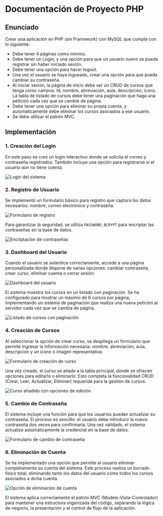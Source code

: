 # Documentación de Proyecto PHP

## Enunciado
Crear una aplicación en PHP (sin Framework) con MySQL que cumpla con lo siguiente:
- Debe tener 4 páginas como mínimo.
- Debe tener un Login, y una opción para que un usuario nuevo se pueda registrar sin haber iniciado sesión.
- Debe tener una opción para hacer logout.
- Una vez el usuario se haya logueado, crear una opción para que pueda cambiar su contraseña.
- Al iniciar sesión, la página de inicio debe ser un CRUD de cursos que tenga como campos: Id, nombre, abreviación, aula, descripción, ícono. La tabla de listado de cursos debe tener una paginación que haga una petición cada vez que se cambie de página.
- Debe tener una opción para eliminar su propia cuenta, y automáticamente debe eliminar los cursos asociados a ese usuario.
- Se debe utilizar el patrón MVC.

## Implementación

### 1. Creación del Login
En este paso se creó un login interactivo donde se solicita el correo y contraseña registrados. También incluye una opción para registrarse si el usuario aún no tiene cuenta.

![Login del sistema](https://github.com/user-attachments/assets/f6131820-79ac-472a-a063-1d76733de5a0)

### 2. Registro de Usuario
Se implementó un formulario básico para registro que captura los datos necesarios: nombre, correo electrónico y contraseña.

![Formulario de registro](https://github.com/user-attachments/assets/26cf3b07-1ac4-425c-927c-43e8d35f38e4)

Para garantizar la seguridad, se utiliza `PASSWORD_BCRYPT` para encriptar las contraseñas en la base de datos.

![Encriptación de contraseñas](https://github.com/user-attachments/assets/f3c2e956-688a-4928-aefe-c664061d315c)

### 3. Dashboard del Usuario
Cuando el usuario se autentica correctamente, accede a una página personalizada donde dispone de varias opciones: cambiar contraseña, crear curso, eliminar cuenta o cerrar sesión.

![Dashboard del usuario](https://github.com/user-attachments/assets/20fd4538-e6e6-41b9-9a2c-dbd90f3ea4c5)

El sistema muestra los cursos en un listado con paginación. Se ha configurado para mostrar un máximo de 6 cursos por página, implementando un sistema de paginación que realiza una nueva petición al servidor cada vez que se cambia de página.

![Listado de cursos con paginación](https://github.com/user-attachments/assets/c04ecf98-2d6f-45f1-8ffd-b443fbcde858)

### 4. Creación de Cursos
Al seleccionar la opción de crear curso, se despliega un formulario que permite ingresar la información necesaria: nombre, abreviación, aula, descripción y un ícono o imagen representativa.

![Formulario de creación de curso](https://github.com/user-attachments/assets/81c09932-c95c-4965-a22f-3e2234d5d416)

Una vez creado, el curso se añade a la tabla principal, donde se ofrecen opciones para editarlo o eliminarlo. Esto completa la funcionalidad CRUD (Crear, Leer, Actualizar, Eliminar) requerida para la gestión de cursos.

![Curso añadido con opciones de edición](https://github.com/user-attachments/assets/cbf92ce5-3977-4c15-9c28-ebfb65b117e3)

### 5. Cambio de Contraseña
El sistema incluye una función para que los usuarios puedan actualizar su contraseña. El proceso es sencillo: el usuario debe introducir la nueva contraseña dos veces para confirmarla. Una vez validado, el sistema actualiza automáticamente la credencial en la base de datos.

![Formulario de cambio de contraseña](https://github.com/user-attachments/assets/ad3f2129-3f06-42e1-99e0-a1736e27fdee)

### 6. Eliminación de Cuenta
Se ha implementado una opción que permite al usuario eliminar completamente su cuenta del sistema. Este proceso realiza un borrado físico total, eliminando tanto los datos del usuario como todos los cursos asociados a dicha cuenta.

![Opción de eliminación de cuenta](https://github.com/user-attachments/assets/de2cad8b-2f1c-4d76-9c23-98f5c50fb7fc)

El sistema aplica correctamente el patrón MVC (Modelo-Vista-Controlador) para mantener una estructura organizada del código, separando la lógica de negocio, la presentación y el control de flujo de la aplicación.

